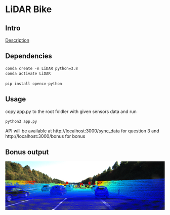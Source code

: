 # LiDAR Bike

## Intro

[Description](./Assessment.pdf)

## Dependencies

```
conda create -n LiDAR python=3.8
conda activate LiDAR

pip install opencv-python
```

## Usage

copy app.py to the root foldler with given sensors data and run

```
python3 app.py
```

API will be available at http://localhost:3000/sync_data for question 3 and http://localhost:3000/bonus for bonus

## Bonus output

![](./0000000002.png)
